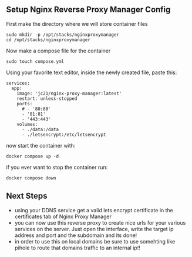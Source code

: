 ## Setup Nginx Reverse Proxy Manager Config

First make the directory where we will store container files
```
sudo mkdir -p /opt/stacks/nginxproxymanager
cd /opt/stacks/nginxproxymanager
```

Now make a compose file for the container
```
sudo touch compose.yml
```

Using your favorite text editor, inside the newly created file, paste this:
```
services:
  app:
    image: 'jc21/nginx-proxy-manager:latest'
    restart: unless-stopped
    ports:
      # - '80:80'
      - '81:81'
      - '443:443'
    volumes:
      - ./data:/data
      - ./letsencrypt:/etc/letsencrypt
```

now start the container with:
```
docker compose up -d
```

if you ever want to stop the container run:
```
docker compose down
```

## Next Steps
- using your DDNS service get a valid lets encrypt certificate in the certificates tab of Nginx Proxy Manager
- you can now use this reverse proxy to create nice urls for your various services on the server. Just open the interface, write the target ip address and port and the subdomain and its done!
- in order to use this on local domains be sure to use somehting like pihole to route that domains traffic to an internal ip!!
